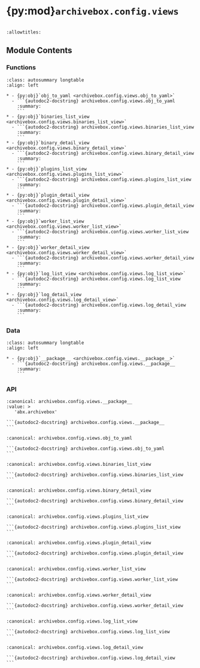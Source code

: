 # {py:mod}`archivebox.config.views`

```{py:module} archivebox.config.views
```

```{autodoc2-docstring} archivebox.config.views
:allowtitles:
```

## Module Contents

### Functions

````{list-table}
:class: autosummary longtable
:align: left

* - {py:obj}`obj_to_yaml <archivebox.config.views.obj_to_yaml>`
  - ```{autodoc2-docstring} archivebox.config.views.obj_to_yaml
    :summary:
    ```
* - {py:obj}`binaries_list_view <archivebox.config.views.binaries_list_view>`
  - ```{autodoc2-docstring} archivebox.config.views.binaries_list_view
    :summary:
    ```
* - {py:obj}`binary_detail_view <archivebox.config.views.binary_detail_view>`
  - ```{autodoc2-docstring} archivebox.config.views.binary_detail_view
    :summary:
    ```
* - {py:obj}`plugins_list_view <archivebox.config.views.plugins_list_view>`
  - ```{autodoc2-docstring} archivebox.config.views.plugins_list_view
    :summary:
    ```
* - {py:obj}`plugin_detail_view <archivebox.config.views.plugin_detail_view>`
  - ```{autodoc2-docstring} archivebox.config.views.plugin_detail_view
    :summary:
    ```
* - {py:obj}`worker_list_view <archivebox.config.views.worker_list_view>`
  - ```{autodoc2-docstring} archivebox.config.views.worker_list_view
    :summary:
    ```
* - {py:obj}`worker_detail_view <archivebox.config.views.worker_detail_view>`
  - ```{autodoc2-docstring} archivebox.config.views.worker_detail_view
    :summary:
    ```
* - {py:obj}`log_list_view <archivebox.config.views.log_list_view>`
  - ```{autodoc2-docstring} archivebox.config.views.log_list_view
    :summary:
    ```
* - {py:obj}`log_detail_view <archivebox.config.views.log_detail_view>`
  - ```{autodoc2-docstring} archivebox.config.views.log_detail_view
    :summary:
    ```
````

### Data

````{list-table}
:class: autosummary longtable
:align: left

* - {py:obj}`__package__ <archivebox.config.views.__package__>`
  - ```{autodoc2-docstring} archivebox.config.views.__package__
    :summary:
    ```
````

### API

````{py:data} __package__
:canonical: archivebox.config.views.__package__
:value: >
   'abx.archivebox'

```{autodoc2-docstring} archivebox.config.views.__package__
```

````

````{py:function} obj_to_yaml(obj: typing.Any, indent: int = 0) -> str
:canonical: archivebox.config.views.obj_to_yaml

```{autodoc2-docstring} archivebox.config.views.obj_to_yaml
```
````

````{py:function} binaries_list_view(request: django.http.HttpRequest, **kwargs) -> admin_data_views.typing.TableContext
:canonical: archivebox.config.views.binaries_list_view

```{autodoc2-docstring} archivebox.config.views.binaries_list_view
```
````

````{py:function} binary_detail_view(request: django.http.HttpRequest, key: str, **kwargs) -> admin_data_views.typing.ItemContext
:canonical: archivebox.config.views.binary_detail_view

```{autodoc2-docstring} archivebox.config.views.binary_detail_view
```
````

````{py:function} plugins_list_view(request: django.http.HttpRequest, **kwargs) -> admin_data_views.typing.TableContext
:canonical: archivebox.config.views.plugins_list_view

```{autodoc2-docstring} archivebox.config.views.plugins_list_view
```
````

````{py:function} plugin_detail_view(request: django.http.HttpRequest, key: str, **kwargs) -> admin_data_views.typing.ItemContext
:canonical: archivebox.config.views.plugin_detail_view

```{autodoc2-docstring} archivebox.config.views.plugin_detail_view
```
````

````{py:function} worker_list_view(request: django.http.HttpRequest, **kwargs) -> admin_data_views.typing.TableContext
:canonical: archivebox.config.views.worker_list_view

```{autodoc2-docstring} archivebox.config.views.worker_list_view
```
````

````{py:function} worker_detail_view(request: django.http.HttpRequest, key: str, **kwargs) -> admin_data_views.typing.ItemContext
:canonical: archivebox.config.views.worker_detail_view

```{autodoc2-docstring} archivebox.config.views.worker_detail_view
```
````

````{py:function} log_list_view(request: django.http.HttpRequest, **kwargs) -> admin_data_views.typing.TableContext
:canonical: archivebox.config.views.log_list_view

```{autodoc2-docstring} archivebox.config.views.log_list_view
```
````

````{py:function} log_detail_view(request: django.http.HttpRequest, key: str, **kwargs) -> admin_data_views.typing.ItemContext
:canonical: archivebox.config.views.log_detail_view

```{autodoc2-docstring} archivebox.config.views.log_detail_view
```
````
